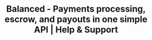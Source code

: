 ---
# this is the template control for the help page
# it is more complex as it pulls docs from the balanced-docs/faq for this page
title: Balanced - Payments processing, escrow, and payouts in one simple API | Help & Support
template: mid_help.raw_js
body_class: community

heading: How can we help?
ask: ask us
chat_link: http://webchat.freenode.net?channels=balanced&uio=MTE9OTIaf
email: support@balancedpayments.com
search: search help

# white list of topics to show
topics:
  - name: balanced
    show: false # if it should be show this topic or the name it should show
    order: 1 # control where this is in the order list, lower number higher
  - name: developer
  - name: account
  - name: international
  - name: tax_id
    show: Tax id
  - name: kyc
    show: Know Your Customer
  - name: underwriting
  - name: marketplaces
  - name: fees


---